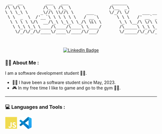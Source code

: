 <pre>
 __  __         ___   ___                 ______                                                                  
/\ \/\ \       /\_ \ /\_ \               /\__  _\                  /'\_/`\                                        
\ \ \_\ \     _\//\ \\//\ \     ___      \/_/\ \/     ___ ___     /\      \    ___   _ __   __   __  __    ___    
 \ \  _  \  /'__`\ \ \ \ \ \   / __`\       \ \ \   /' __` __`\   \ \ \__\ \  / __`\/\`'__/'_ `\/\ \/\ \ /' _ `\  
  \ \ \ \ \/\  __/\_\ \_\_\ \_/\ \L\ \       \_\ \__/\ \/\ \/\ \   \ \ \_/\ \/\ \L\ \ \ \/\ \L\ \ \ \_\ \/\ \/\ \ 
   \ \_\ \_\ \____/\____/\____\ \____/       /\_____\ \_\ \_\ \_\   \ \_\\ \_\ \____/\ \_\ \____ \/`____ \ \_\ \_\
    \/_/\/_/\/____\/____\/____/\/___/        \/_____/\/_/\/_/\/_/    \/_/ \/_/\/___/  \/_/\/___L\ `/___/> \/_/\/_/
                                                                                            /\____/  /\___/       
                                                                                            \_/__/   \/__/                  
</pre>

<div id="badges" align="center">
  <a href="https://www.linkedin.com/in/morgyn-peay-567560271/">
  <img src="https://img.shields.io/badge/LinkedIn-blue?logo=linkedin&logoColor=white&style=flat" alt="LinkedIn Badge"/>
  </a>
</div>

### :raising_hand_woman: About Me :

I am a software development student :woman_student:.

- :woman_technologist: I have been a software student since May, 2023.
- :video_game: In my free time I like to game and go to the gym :running_woman:.

---

### :computer: Languages and Tools :
<div>
  <img src="https://github.com/devicons/devicon/blob/master/icons/javascript/javascript-plain.svg" title="JavaScript" alt="JavaScript" width="40" height="40"/>&nbsp;
  <img src="https://github.com/devicons/devicon/blob/master/icons/vscode/vscode-original.svg" title="VSCode" alt="VSCode" width="40" height="40"/>&nbsp;
</div>
